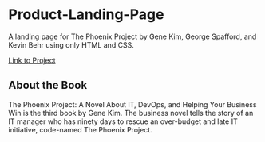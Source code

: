 # Product-Landing-Page
A landing page for The Phoenix Project by Gene Kim, George Spafford, and Kevin Behr using only HTML and CSS.

[Link to Project](https://aaronjtan.github.io/Product-Landing-Page/)

## About the Book
The Phoenix Project: A Novel About IT, DevOps, and Helping Your Business Win is the third book by Gene Kim. The business novel tells the story of an IT manager who has ninety days to rescue an over-budget and late IT initiative, code-named The Phoenix Project.
